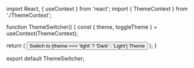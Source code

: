 import React, { useContext } from 'react';
import { ThemeContext } from './ThemeContext';

function ThemeSwitcher() {
  const { theme, toggleTheme } = useContext(ThemeContext);

  return (
    <button onClick={toggleTheme}>
      Switch to {theme === 'light' ? 'Dark' : 'Light'} Theme
    </button>
  );
}

export default ThemeSwitcher;
